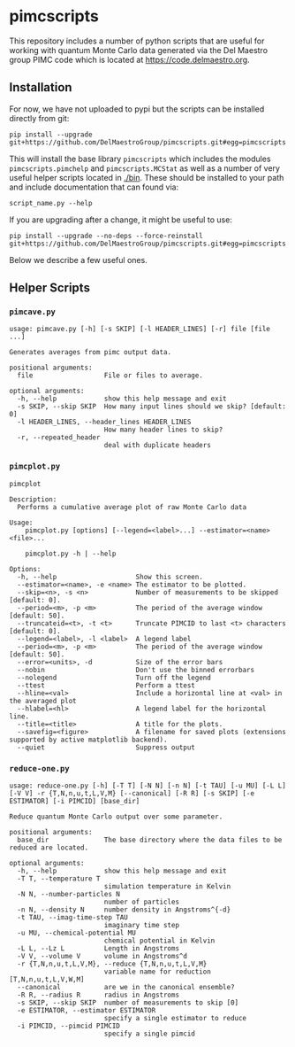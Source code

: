 # pimcscripts

This repository includes a number of python scripts that are useful for working
with quantum Monte Carlo data generated via the Del Maestro group PIMC code
which is located at https://code.delmaestro.org. 

## Installation
For now, we have not uploaded to pypi but the scripts can be installed directly
from git:

    pip install --upgrade git+https://github.com/DelMaestroGroup/pimcscripts.git#egg=pimcscripts

This will install the base library `pimcscripts` which includes the modules
`pimcscripts.pimchelp` and `pimcscripts.MCStat` as well as a number of very
useful helper scripts located in [./bin](https://github.com/DelMaestroGroup/pimcscripts/tree/main/pimcscripts/bin). These should be installed to your path and include documentation that can found via:

    script_name.py --help

If you are upgrading after a change, it might be useful to use:

    pip install --upgrade --no-deps --force-reinstall git+https://github.com/DelMaestroGroup/pimcscripts.git#egg=pimcscripts

Below we describe a few useful ones.

## Helper Scripts

### `pimcave.py`

    usage: pimcave.py [-h] [-s SKIP] [-l HEADER_LINES] [-r] file [file ...]

    Generates averages from pimc output data.

    positional arguments:
      file                  File or files to average.

    optional arguments:
      -h, --help            show this help message and exit
      -s SKIP, --skip SKIP  How many input lines should we skip? [default: 0]
      -l HEADER_LINES, --header_lines HEADER_LINES
                            How many header lines to skip?
      -r, --repeated_header
                            deal with duplicate headers

### `pimcplot.py`

    pimcplot

    Description:
      Performs a cumulative average plot of raw Monte Carlo data

    Usage:
        pimcplot.py [options] [--legend=<label>...] --estimator=<name> <file>...

        pimcplot.py -h | --help

    Options:
      -h, --help                    Show this screen.
      --estimator=<name>, -e <name> The estimator to be plotted.
      --skip=<n>, -s <n>            Number of measurements to be skipped [default: 0].
      --period=<m>, -p <m>          The period of the average window [default: 50].
      --truncateid=<t>, -t <t>      Truncate PIMCID to last <t> characters [default: 0].
      --legend=<label>, -l <label>  A legend label
      --period=<m>, -p <m>          The period of the average window [default: 50].
      --error=<units>, -d           Size of the error bars
      --nobin                       Don't use the binned errorbars
      --nolegend                    Turn off the legend
      --ttest                       Perform a ttest
      --hline=<val>                 Include a horizontal line at <val> in the averaged plot
      --hlabel=<hl>                 A legend label for the horizontal line.
      --title=<title>               A title for the plots.
      --savefig=<figure>            A filename for saved plots (extensions supported by active matplotlib backend).
      --quiet                       Suppress output

### `reduce-one.py`

    usage: reduce-one.py [-h] [-T T] [-N N] [-n N] [-t TAU] [-u MU] [-L L] [-V V] -r {T,N,n,u,t,L,V,M} [--canonical] [-R R] [-s SKIP] [-e ESTIMATOR] [-i PIMCID] [base_dir]

    Reduce quantum Monte Carlo output over some parameter.

    positional arguments:
      base_dir              The base directory where the data files to be reduced are located.

    optional arguments:
      -h, --help            show this help message and exit
      -T T, --temperature T
                            simulation temperature in Kelvin
      -N N, --number-particles N
                            number of particles
      -n N, --density N     number density in Angstroms^{-d}
      -t TAU, --imag-time-step TAU
                            imaginary time step
      -u MU, --chemical-potential MU
                            chemical potential in Kelvin
      -L L, --Lz L          Length in Angstroms
      -V V, --volume V      volume in Angstroms^d
      -r {T,N,n,u,t,L,V,M}, --reduce {T,N,n,u,t,L,V,M}
                            variable name for reduction [T,N,n,u,t,L,V,W,M]
      --canonical           are we in the canonical ensemble?
      -R R, --radius R      radius in Angstroms
      -s SKIP, --skip SKIP  number of measurements to skip [0]
      -e ESTIMATOR, --estimator ESTIMATOR
                            specify a single estimator to reduce
      -i PIMCID, --pimcid PIMCID
                            specify a single pimcid
